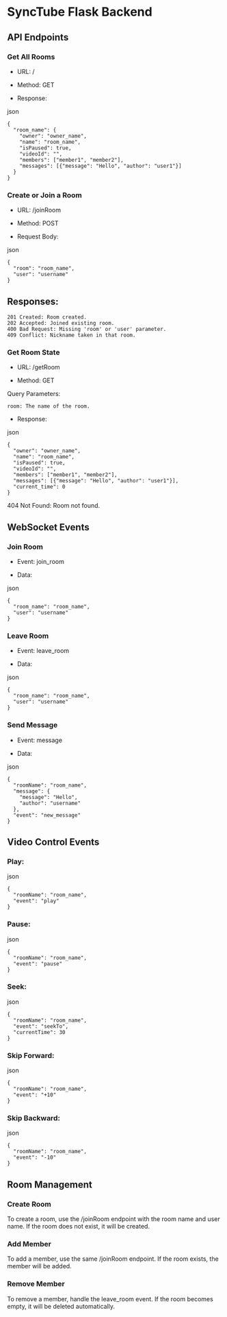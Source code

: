 # SyncTube Flask Backend
## API Endpoints
### Get All Rooms

- URL: /

- Method: GET

- Response:

json

    {
      "room_name": {
        "owner": "owner_name",
        "name": "room_name",
        "isPaused": true,
        "videoId": "",
        "members": ["member1", "member2"],
        "messages": [{"message": "Hello", "author": "user1"}]
      }
    }

### Create or Join a Room

- URL: /joinRoom

- Method: POST

- Request Body:

json
    
    {
      "room": "room_name",
      "user": "username"
    }

## Responses:

    201 Created: Room created.
    202 Accepted: Joined existing room.
    400 Bad Request: Missing 'room' or 'user' parameter.
    409 Conflict: Nickname taken in that room.

### Get Room State

- URL: /getRoom

- Method: GET

Query Parameters:

    room: The name of the room.

- Response:

json

    {
      "owner": "owner_name",
      "name": "room_name",
      "isPaused": true,
      "videoId": "",
      "members": ["member1", "member2"],
      "messages": [{"message": "Hello", "author": "user1"}],
      "current_time": 0
    }

404 Not Found: Room not found.

## WebSocket Events
### Join Room

- Event: join_room

- Data:

json

    {
      "room_name": "room_name",
      "user": "username"
    }

### Leave Room

- Event: leave_room

- Data:

json

    {
      "room_name": "room_name",
      "user": "username"
    }

### Send Message

- Event: message

- Data:

json
  
    {
      "roomName": "room_name",
      "message": {
        "message": "Hello",
        "author": "username"
      },
      "event": "new_message"
    }

## Video Control Events

### Play:

json

    {
      "roomName": "room_name",
      "event": "play"
    }

### Pause:

json

    {
      "roomName": "room_name",
      "event": "pause"
    }

### Seek:

json

    {
      "roomName": "room_name",
      "event": "seekTo",
      "currentTime": 30
    }

### Skip Forward:

json

    {
      "roomName": "room_name",
      "event": "+10"
    }

### Skip Backward:

json

    {
      "roomName": "room_name",
      "event": "-10"
    }

## Room Management

### Create Room

To create a room, use the /joinRoom endpoint with the room name and user name. If the room does not exist, it will be created.

### Add Member

To add a member, use the same /joinRoom endpoint. If the room exists, the member will be added.

### Remove Member

To remove a member, handle the leave_room event. If the room becomes empty, it will be deleted automatically.
